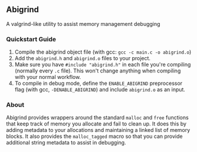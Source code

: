 ## Abigrind

A valgrind-like utility to assist memory management debugging

### Quickstart Guide

1. Compile the abigrind object file (with gcc: `gcc -c main.c -o abigrind.o`)
2. Add the `abigrind.h` and `abigrind.o` files to your project.
3. Make sure you have `#include "abigrind.h"` in each file you're compiling (normally every `.c` file). This won't change anything when compiling with your normal workflow.
4. To compile in debug mode, define the `ENABLE_ABIGRIND` preprocessor flag (with gcc, `-DENABLE_ABIGRIND`) and include `abigrind.o` as an input.

### About

Abigrind provides wrappers around the standard `malloc` and `free` functions that keep track of memory you allocate and fail to clean up. It does this by adding metadata to your allocations and maintaining a linked list of memory blocks. It also provides the `malloc_tagged` macro so that you can provide additional string metadata to assist in debugging.

